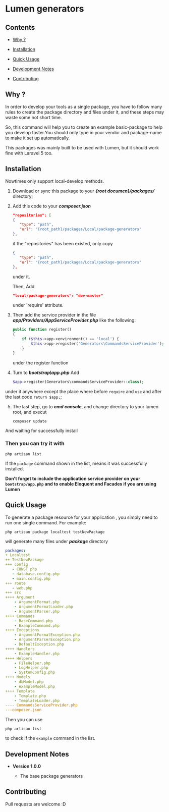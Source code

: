 # Lumen generators

<!-- [![Build Status](https://travis-ci.org/webNeat/lumen-generators.svg?branch=master)](https://travis-ci.org/webNeat/lumen-generators)
[![Scrutinizer Code Quality](https://scrutinizer-ci.com/g/webNeat/lumen-generators/badges/quality-score.png?b=master)](https://scrutinizer-ci.com/g/webNeat/lumen-generators/?branch=master)
[![SensioLabsInsight](https://insight.sensiolabs.com/projects/838624c3-208d-4ba5-84aa-3afc76b093bb/mini.png)](https://insight.sensiolabs.com/projects/838624c3-208d-4ba5-84aa-3afc76b093bb)
[![License](https://poser.pugx.org/laravel/framework/license.svg)](https://github.com/webNeat/lumen-generators/blob/master/LICENSE)

A collection of generators for [Lumen](http://lumen.laravel.com) and [Laravel 5](http://laravel.com/). -->

## Contents

- [Why ?](#why)

- [Installation](#installation)

- [Quick Usage](#quick-usage)

- [Development Notes](#development-notes)

- [Contributing](#contributing)

## Why ?

In order to develop your tools as a single package, you have to follow many rules to create the package directory and files under it, and these steps may waste some not short time.

So, this command will help you to create an example basic-package to help you develop faster.You should only type in your vendor and package-name to make it set up automatically.

This packages was mainly built to be used with Lumen, but it should work fine with Laravel 5 too.

## Installation

Nowtimes only support local-develop methods.

1. Download or sync this package to your ***{root documen}/packages/*** directory;

2. Add this code to your ***composer.json***
    ```json
    "repositories": [
    {
       "type": "path",
       "url": "{root_path}/packages/Local/package-generators"
    },
    ```

    if the "repositories" has been existed, only copy 
    ```json
    {
       "type": "path",
       "url": "{root_path}/packages/Local/package-generators"
    },
    ```
    under it.

    Then, Add 
    ```json
    "local/package-generators": "dev-master"
    ```
    under 'require' attribute.

3. Then add the service provider in the file ***app/Providers/AppServiceProvider.php*** like the following:
    ```php
    public function register()
    {
        if ($this->app->environment() == 'local') {
            $this->app->register('Generators\CommandsServiceProvider');
        }
    }
    ```
    under the register function

4. Turn to ***bootstrap\app.php***
   Add
    ```php
    $app->register(Generators\commandsServiceProvider::class);
    ```
under it anywhere except the place where before `require` and `use` and after the last code `return $app;`;

5. The last step, go to ***cmd console***, and change directory to your lumen root, and execut
    ```
    composer update
    ```
And waiting for successfully install

### Then you can try it with
```
php artisan list
```

If the `package` command shown in the list, means it was successfully installed.

**Don't forget to include the application service provider on your `bootstrap/app.php` and to enable Eloquent and Facades if you are using Lumen**


## Quick Usage

To generate a package resource for your application , you simply need to run one single command. For example: 

```
php artisan package localtest testNewPackage
```

will generate many files under ***package*** directory

```yaml
packages:
+ Localtest
++ TestNewPackage
+++ config
   - CONST.php
   - database.config.php
   - main.config.php
+++ route
   - web.php
+++ src
++++ Argument
    - ArgumentFormat.php
    - ArgumentFormatLoader.php
    - ArgumentParser.php
++++ Commands
    - BaseCommand.php
    - ExampleCommand.php
++++ Exceptions
    - ArgumentFormatException.php
    - ArgumentParserException.php
    - DefaultException.php
++++ Handlers
    - ExampleHandler.php
++++ Helpers
    - FileHelper.php
    - LogHelper.php
    - SystemConfig.php
++++ Models
    - dbModel.php
    - exampleModel.php
++++ Template
    - Template.php
    - TemplateLoader.php
---- CommandsServiceProvider.php
---composer.json
```

Then you can use 
```
php artisan list
```
to check if the `example` command in the list.

## Development Notes

- **Version 1.0.0**

    - The base package generators

## Contributing

Pull requests are welcome :D

